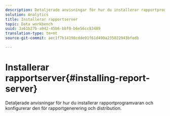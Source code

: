 ```yaml
---
description: Detaljerade anvisningar för hur du installerar rapportprogramvaran och konfigurerar den för rapportgenerering och distribution.
solution: Analytics
title: Installerar rapportserver
topic: Data workbench
uuid: 3a61b27b-a942-45b6-bbf0-b6e56cc83489
translation-type: tm+mt
source-git-commit: aec1f7b14198cdde91f61d490a235022943bfedb

---
```



# Installerar rapportserver{#installing-report-server}

Detaljerade anvisningar för hur du installerar rapportprogramvaran och konfigurerar den för rapportgenerering och distribution.

